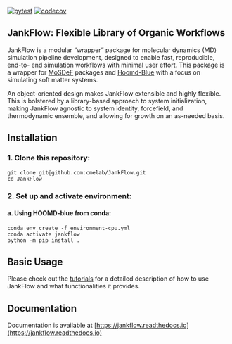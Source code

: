 [![pytest](https://github.com/cmelab/JankFlow/actions/workflows/pytest.yml/badge.svg)](https://github.com/cmelab/JankFlow/actions/workflows/pytest.yml)
[![codecov](https://codecov.io/gh/cmelab/JankFlow/branch/main/graph/badge.svg?token=86LY9WHSH6)](https://codecov.io/gh/cmelab/JankFlow)
## JankFlow: Flexible Library of Organic Workflows
JankFlow is a modular “wrapper” package for molecular dynamics (MD)
simulation pipeline development, designed to enable fast, reproducible,
end-to- end simulation workflows with minimal user effort. This package is a
wrapper for [MoSDeF](https://github.com/mosdef-hub) packages and
[Hoomd-Blue](https://github.com/glotzerlab/hoomd-blue) with a focus on
simulating soft matter systems.

An object-oriented design makes JankFlow extensible and highly flexible.
This is bolstered by a library-based approach to system initialization, making
JankFlow agnostic to system identity, forcefield, and thermodynamic
ensemble, and allowing for growth on an as-needed basis.



## Installation

### 1. Clone this repository: ###

```
git clone git@github.com:cmelab/JankFlow.git
cd JankFlow
```

### 2. Set up and activate environment: ###
#### a. Using HOOMD-blue from conda:
```
conda env create -f environment-cpu.yml
conda activate jankflow
python -m pip install .
```

## Basic Usage
Please check out the [tutorials](tutorials) for a detailed description of
how to use JankFlow and what functionalities it provides.

## Documentation
Documentation is available at [https://jankflow.readthedocs.io](https://jankflow.readthedocs.io)

[//]: # (#### Using the built in molecules, systems and forcefields:)

[//]: # (README, documentation and tutorials are a work in progress.)
